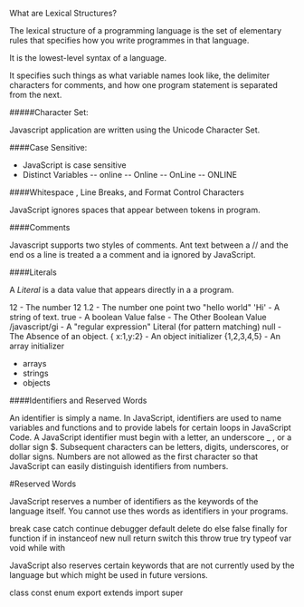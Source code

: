 What are Lexical Structures? 


The lexical structure of a programming language is the set of elementary rules that specifies how you write programmes in that language. 

It is the lowest-level syntax of a language. 

It specifies such things as what variable names look like, the delimiter characters for comments, and how one program statement is separated from the next. 

#####Character Set:

Javascript application are written using the Unicode Character Set.


####Case Sensitive: 

- JavaScript is case sensitive 
- Distinct Variables
-- online
-- Online
-- OnLine
-- ONLINE 


####Whitespace , Line Breaks, and Format Control Characters 

JavaScript ignores spaces that appear between tokens in program. 

####Comments 

Javascript supports two styles of comments. Ant text between a // and the end os a line is treated a a comment and ia ignored by JavaScript. 

####Literals 

A *Literal* is a data value that appears directly in a a program.

12 - The number 12
1.2 - The number one point two
"hello world" 'Hi' - A string of text.
true -  A boolean Value
false - The Other Boolean Value
/javascript/gi  - A "regular expression" Literal (for pattern matching)
null  - The Absence of an object. 
{ x:1,y:2} - An object initializer
{1,2,3,4,5} - An array initializer

- arrays  
- strings
- objects 

####Identifiers and Reserved Words 

An identifier is simply a name. In JavaScript, identifiers are used to name variables and functions and to provide labels for certain loops in JavaScript Code.
A JavaScript identifier must begin with a letter, an underscore _ , or a dollar sign $.
Subsequent characters can be letters, digits, underscores, or dollar signs. 
Numbers are not allowed as the first character so that JavaScript can easily distinguish identifiers from numbers. 

#Reserved Words

JavaScript reserves a number of identifiers as the keywords of the language itself. You cannot use thes words as identifiers in your programs. 

break
case
catch
continue
debugger
default
delete
do
else
false
finally
for
function
if
in
instanceof
new
null
return
switch
this
throw
true
try
typeof
var
void
while
with 

JavaScript also reserves certain keywords that are not currently used by the language but which might be used in future versions. 

class
const
enum
export
extends
import 
super







